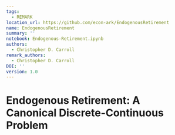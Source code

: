 ```yaml
---
tags:
  - REMARK
location_url: https://github.com/econ-ark/EndogenousRetirement
name: EndogenousRetirement
summary: ''
notebook: Endogenous-Retirement.ipynb
authors:
  - Christopher D. Carroll
remark_authors:
  - Christopher D. Carroll
DOI: ''
version: 1.0
---
```


# Endogenous Retirement: A Canonical Discrete-Continuous Problem

